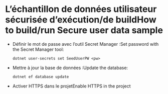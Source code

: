 # <a name="how-to-buildrun-secure-user-data-sample"></a><span data-ttu-id="93021-101">L’échantillon de données utilisateur sécurisée d’exécution/de build</span><span class="sxs-lookup"><span data-stu-id="93021-101">How to build/run Secure user data sample</span></span>

* <span data-ttu-id="93021-102">Définir le mot de passe avec l’outil Secret Manager :</span><span class="sxs-lookup"><span data-stu-id="93021-102">Set password with the Secret Manager tool:</span></span>

  `dotnet user-secrets set SeedUserPW <pw>`

* <span data-ttu-id="93021-103">Mettre à jour la base de données :</span><span class="sxs-lookup"><span data-stu-id="93021-103">Update the database:</span></span>

    `dotnet ef database update`

* <span data-ttu-id="93021-104">Activer HTTPS dans le projet</span><span class="sxs-lookup"><span data-stu-id="93021-104">Enable HTTPS in the project</span></span>
